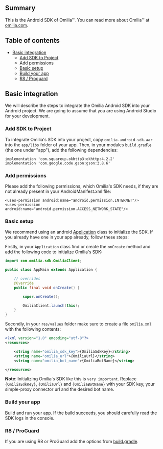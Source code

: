 ## Summary

This is the Android SDK of Omilia™. You can read more about Omilia™ at [omilia.com].

## Table of contents

* [Basic integration](#basic-integration)
   * [Add SDK to Project](#add-sdk-to-project)
   * [Add permissions](#add-permissions)
   * [Basic setup](#basic-setup)
   * [Build your app](#build-your-app)
   * [R8 / Proguard](#r8-proguard)

## Basic integration
We will describe the steps to integrate the Omilia Android SDK into your Android project. We are going to assume that you are using Android Studio for your development.

### Add SDK to Project
To integrate Omilia's SDK into your project, copy `omilia-android-sdk.aar` into the `app/libs` folder of your app.
Then, in your modules `build.gradle` (the one under "app"), add the following dependencies:
```
implementation 'com.squareup.okhttp3:okhttp:4.2.2'
implementation 'com.google.code.gson:gson:2.8.6'
```

### Add permissions
Please add the following permissions, which Omilia's SDK needs, if they are not already present in your AndroidManifest.xml file:

```
<uses-permission android:name="android.permission.INTERNET"/>
<uses-permission android:name="android.permission.ACCESS_NETWORK_STATE"/>
```


### Basic setup
We recommend using an android [Application][android_application] class to initialize the SDK. If you already have one in your app already, follow these steps:

Firstly, in your `Application` class find or create the `onCreate` method and add the following code to initialize Omilia's SDK:

```java
import com.omilia.sdk.OmiliaClient;

public class AppMain extends Application {

    // overrides
    @Override
    public final void onCreate() {

        super.onCreate();

        OmiliaClient.launch(this);
    }
}
```

Secondly, in your `res/values` folder make sure to create a file `omilia.xml` with the following contents:

```xml
<?xml version="1.0" encoding="utf-8"?>
<resources>

    <string name="omilia_sdk_key">{OmiliaSdkKey}</string>
    <string name="omilia_url">{OmiliaUrl}</string>
    <string name="omilia_bot_name">{OmiliaBotName}</string>

</resources>
```

**Note**: Initializing Omilia's SDK like this is `very important`. Replace `{OmiliaSdkKey}`, `{OmiliaUrl}` and `{OmiliaBotName}` with your SDK key, your simple-proxy connector url and 
the desired bot name.

### Build your app

Build and run your app. If the build succeeds, you should carefully read the SDK logs in the console.


### R8 / ProGuard

If you are using R8 or ProGuard add the options from [build.gradle][build_gradle].


[omilia.com]:  http://www.omilia.com

[android_application]:   http://developer.android.com/reference/android/app/Application.html
[build_gradle]:          ./app/build.gradle
